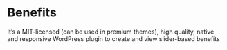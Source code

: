 # Benefits
 It’s a MIT-licensed (can be used in premium themes), high quality, native and responsive WordPress plugin to create and view slider-based benefits
